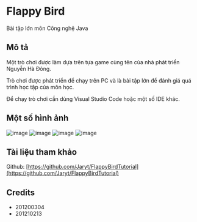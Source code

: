 # Flappy Bird
Bài tập lớn môn Công nghệ Java

## Mô tả
Một trò chơi được làm dựa trên tựa game cùng tên của nhà phát triển Nguyễn Hà Đông.

Trò chơi được phát triển để chạy trên PC và là bài tập lớn để đánh giá quá trình học tập của môn học.

Để chạy trò chơi cần dùng Visual Studio Code hoặc một số IDE khác.

## Một số hình ảnh
![image](https://user-images.githubusercontent.com/85392867/163222904-8208606e-437b-49d3-82a8-5036878faaa4.png)
![image](https://user-images.githubusercontent.com/85392867/163222919-453ff749-87b3-4332-86bd-4febf4a29e0c.png)
![image](https://user-images.githubusercontent.com/85392867/163222937-87d2853c-2694-4ed7-88c5-081bcb6bdde3.png)
![image](https://user-images.githubusercontent.com/85392867/163222942-2e2421c9-43d1-43f8-a909-5fc63c0513f7.png)

## Tài liệu tham khảo

Github: [https://github.com/Jaryt/FlappyBirdTutorial](https://github.com/Jaryt/FlappyBirdTutorial)

## Credits
  * 201200304
  * 201210213
